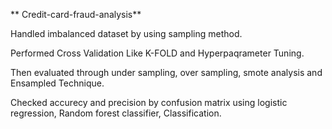 ** Credit-card-fraud-analysis**


Handled imbalanced dataset by using sampling method.



Performed Cross Validation Like K-FOLD and Hyperpaqrameter Tuning.

Then evaluated through under sampling, over sampling, smote analysis and Ensampled Technique.

Checked accurecy and precision by confusion matrix using logistic regression, Random forest classifier, Classification.
